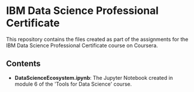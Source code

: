 # IBM Data Science Professional Certificate

This repository contains the files created as part of the assignments for the IBM Data Science Professional Certificate course on Coursera.

## Contents

- **DataScienceEcosystem.ipynb**: The Jupyter Notebook created in module 6 of the 'Tools for Data Science' course.
